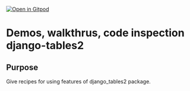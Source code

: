 [![Open in Gitpod](https://gitpod.io/button/open-in-gitpod.svg)](https://gitpod.io/#https://github.com/readytheory/tables2_rt)

# Demos, walkthrus, code inspection django-tables2

## Purpose

Give recipes for using features of django_tables2 package.  
